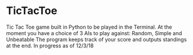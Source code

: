 # TicTacToe
Tic Tac Toe game built in Python to be played in the Terminal.
At the moment you have a choice of 3 AIs to play against: Random, Simple and Unbeatable
The program keeps track of your score and outputs standings at the end. 
In progress as of 12/3/18
